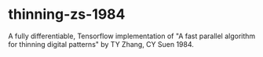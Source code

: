 # thinning-zs-1984
A fully differentiable, Tensorflow implementation of "A fast parallel algorithm for thinning digital patterns" by TY Zhang, CY Suen 1984.
